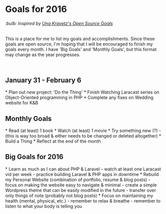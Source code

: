 <h1>Goals for 2016</h1>

<h6>:bulb: <i>Inspired by <a href="https://github.com/una/personal-goals">Una Kravetz's Open Source Goals</a></i></h6>

This is a place for me to list my goals and accomplishments. Since these goals are open source, I'm hoping that I will be encouraged to finish my goals every month. I have 'Big Goals' and 'Monthly Goals', but this format may change as the year progresses.

<br>

<h2>January 31 - February 6</h2>
* Plan out new project: 'Do the Thing'
* Finish Watching Laracast series on Object-Oriented programming in PHP
* Complete any fixes on Wedding website for K&B

<br>

<h2>Monthly Goals</h2>
* Read (at least) 1 book
* Watch (at least) 1 movie
* Try something new (?)
  - (this is way too broad & either needs to be changed or deleted altogether)
* Build a Thing
* Reflect at the end of the month

<br>

<h2>Big Goals for 2016</h2>
* Learn as much as I can about PHP & Laravel
  - watch at least one Laracast vid per week
  - practice building Laravel & PHP apps in downtime
* Rebuild my Personal Website (combination of portfolio, resume & blog posts)
  - focus on making the website easy to navigate & minimal
  - create a simple Wordpress theme that can be easily modified in the future
  - transfer over only things of note (probably not blog posts)
* Focus on maintaining my health (mental, physical, etc.)
  - remember to relax & breathe
  - remember to listen to what your body is telling you
